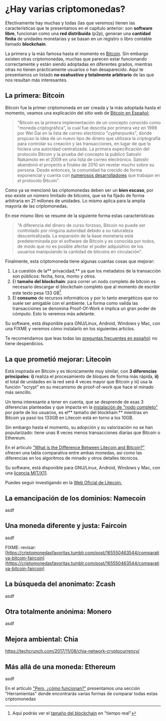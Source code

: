 # ¿Hay varias criptomonedas?

Efectivamente hay muchas y todas \(las que veremos\) tienen las características que te presentamos en el capítulo anterior: son **software libre**, funcionan como una **red distribuída** \(p2p\), generan una **cantidad finita** de unidades monetarias y se basan en un registro o libro contable llamado **blockchain**.

La primera y la más famosa hasta el momento es [Bitcoin](https://bitcoin.org/es/). Sin embargo existen otras criptomonedas, muchas que parecen estar funcionando correctamente y están siendo adoptadas en diferentes grados, mientras otras no tienen prácticamente usuarios o han desaparecido. Aquí te presentamos un listado **no exahustivo y totalmente arbitrario** de las que nos resultan más interesantes.

## La primera: Bitcoin

Bitcoin fue la primer criptomoneda en ser creada y la más adoptada hasta el momento, veamos una explicación del sitio web de  [Bitcoin en Español: ](https://bitcoin.org/es/faq)

> "Bitcoin es la primera implementación de un concepto conocido como "moneda criptográfica", la cual fue descrita por primera vez en 1998 por Wei Dai en la lista de correo electónico "cypherpunks", donde propuso la idea de un nuevo tipo de dinero que utilizara la criptografía para controlar su creación y las transacciones, en lugar de que lo hiciera una autoridad centralizada. La primera especificación del protocolo Bitcoin y la prueba del concepto la publicó Satoshi Nakamoto en el 2009 en una lista de correo electrónico. Satoshi abandonó el proyecto a finales de 2010 sin revelar mucho sobre su persona. Desde entonces, la comunidad ha crecido de forma exponencial y cuenta con [numerosos desarrolladores](https://bitcoin.org/es/desarrollo) que trabajan en el protocolo Bitcoin".

Como ya se mencionó las criptomonedas deben ser un **bien escaso**, por eso existe un número limitado de bitcoins, que se ha fijado de forma arbitraria en 21 millones de unidades. Lo mismo aplica para la amplia mayoría de las criptomonedas.

En ese mismo libro se resume de la siguiente forma estas características:

> "A diferencia del dinero de curso forzoso, Bitcoin no puede ser controlado por ninguna autoridad debido a su naturaleza descentralizada. La expansión de la base monetaria está predeterminada por el software de Bitcoin y es conocida por todos, de modo que no es posible afectar el poder adquisitivo de los usuarios manipulando la cantidad de bitcoins en circulación".

Finalmente, esta criptomoneda tiene algunas cuantas cosas que mejorar:

1. La cuestión de la** privacidad,** ya que los metadatos de la transacción son públicos: fecha, hora, monto y otros. 
2. El **tamaño del blockchain**: para correr un nodo completo de bitcoin es necesario descargar el blockchain completo que al momento de escribir este texto pesa 133 GB[^1]. 
3. El **consumo** de recursos informáticos y por lo tanto energéticos que no suele ser amigable con el ambiente. La forma como valida las transacciones se denomina Proof-Of-Work e implica un gran poder de cómputo. Esto lo veremos más adelante. 

Su software, está disponible para GNU/Linux, Android, Windows y Mac, con una FIXME y veremos cómo instalarlo en los siguientes artíclos.

Te recomendamos que leas todas las [preguntas frecuentes en español](https://bitcoin.org/es/faq): no tiene desperdicios.

## La que prometió mejorar: Litecoin

Está inspirada en Bitcoin y es técnicamente muy similar, con **3 diferencias principales**: **i\)** realiza el procesamiento de bloques de forma más rápida, **ii\)** el total de unidades en la red será 4 veces mayor que Bitcoin y iii\) usa la función "scrypt" en su mecanismo de proof-of-work que hace el minado más sencillo.

Un tema interesante a tener en cuenta, que se desprende de esas 3 diferencias planteadas y que impacta en la [instalación de "nodo completo"](https://lupa18.gitbooks.io/bitcoin-para-no-informaticos/crear-un-nodo-completo-de-bitcoin.html) por parte de los usuarios, es el** tamaño del blockhain:** mientras en Bitcoin ya pasó los 133GB en Litecoin está en torno a los 10GB.

Sin embargo hasta el momento, su adopción y su valorización no se han popularizado: tiene unas 8 veces menos transacciones diarias que Bitcoin o Ethereum.

En el artículo ["What is the Difference Between Litecoin and Bitcoin?"](https://www.coindesk.com/information/comparing-litecoin-bitcoin/) ofrecen una tabla comparativa entre ambas monedas, así como las diferencias en los algoritmos de minado y otros detalles técnicos.

Su software, está disponible para GNU/Linux, Android, Windows y Mac, con una [licencia MIT/X11](https://es.wikipedia.org/wiki/Licencia_MIT).

Puedes seguir investigando en la [Web Oficial de Litecoin.](https://litecoin.org/)

## La emancipación de los dominios: Namecoin

asdf

## Una moneda diferente y justa: Faircoin

asdf

FIXME: revisar: [https://criptomonedasfavoritas.tumblr.com/post/165550463544/comparativa-bitcoin-faircoin](https://criptomonedasfavoritas.tumblr.com/post/165550463544/comparativa-bitcoin-faircoin)

## La búsqueda del anonimato: Zcash

asdf

## Otra totalmente anónima: Monero

asdf

## Mejora ambiental: Chia

https://techcrunch.com/2017/11/08/chia-network-cryptocurrency/

## Más allá de una moneda: Ethereum

asdf

En el artículo ["Pero, ¿cómo funcionan?"](https://lupa18.gitbooks.io/bitcoin-para-no-informaticos/pero-como-funcionan.html) presentamos una sección "Herramientas" donde encontrarás varias formas de comparar todas estas criptomonedas

[^1]: Aquí podrás ver el [tamaño del blockchain](https://blockchain.info/es/charts/blocks-size) en "tiempo real"

